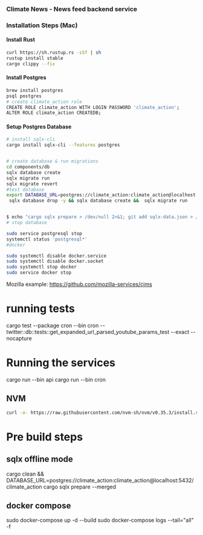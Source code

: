 ### Climate News - News feed backend service




### Installation Steps (Mac)

#### Install Rust
```sh
curl https://sh.rustup.rs -sSf | sh
rustup install stable
cargo clippy --fix
```

#### Install Postgres
```sh
brew install postgres
psql postgres
# create climate_action role
CREATE ROLE climate_action WITH LOGIN PASSWORD 'climate_action';
ALTER ROLE climate_action CREATEDB;
```

#### Setup Postgres Database
```sh
# install sqlx-cli
cargo install sqlx-cli --features postgres


# create database & run migrations
cd components/db
sqlx database create
sqlx migrate run
sqlx migrate revert
#test database
export DATABASE_URL=postgres://climate_action:climate_action@localhost:5432/climate_action_test 
 sqlx database drop -y && sqlx database create &&  sqlx migrate run


$ echo "cargo sqlx prepare > /dev/null 2>&1; git add sqlx-data.json > /dev/null" > .git/hooks/pre-commit 
# stop database

sudo service postgresql stop
systemctl status 'postgresql*'
#docker

sudo systemctl disable docker.service
sudo systemctl disable docker.socket
sudo systemctl stop docker
sudo service docker stop
```
Mozilla example: https://github.com/mozilla-services/cjms

# running tests
cargo test --package cron --bin cron -- twitter::db::tests::get_expanded_url_parsed_youtube_params_test --exact --nocapture 

# Running the services
cargo run --bin api
cargo run --bin cron

## NVM
```bash
curl -o- https://raw.githubusercontent.com/nvm-sh/nvm/v0.35.3/install.sh | bash
```

# Pre build steps
## sqlx offline mode
cargo clean && DATABASE_URL=postgres://climate_action:climate_action@localhost:5432/climate_action cargo sqlx prepare --merged


## docker compose
sudo docker-compose up -d --build
sudo docker-compose logs --tail="all" -f

